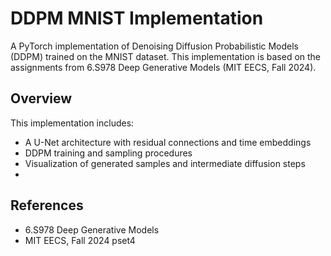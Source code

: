 # DDPM MNIST Implementation

A PyTorch implementation of Denoising Diffusion Probabilistic Models (DDPM) trained on the MNIST dataset. This implementation is based on the assignments from 6.S978 Deep Generative Models (MIT EECS, Fall 2024).

## Overview

This implementation includes:
- A U-Net architecture with residual connections and time embeddings
- DDPM training and sampling procedures
- Visualization of generated samples and intermediate diffusion steps
- 
## References

- 6.S978 Deep Generative Models
- MIT EECS, Fall 2024 pset4
